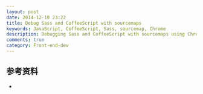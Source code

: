 ```yaml
---
layout: post
date: 2014-12-10 23:22
title: Debug Sass and CoffeeScript with sourcemaps
keywords: JavaScript, CoffeeScript, Sass, sourcemap, Chrome
description: Debugging Sass and CoffeeScript with sourcemaps using Chrome dev tools
comments: true
category: Front-end-dev
---
```




## 参考资料

- [](http://thesassway.com/intermediate/using-source-maps-with-sass)
